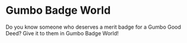 # Gumbo Badge World
Do you know someone who deserves a merit badge for a Gumbo Good Deed? Give it to them in Gumbo Badge World!
